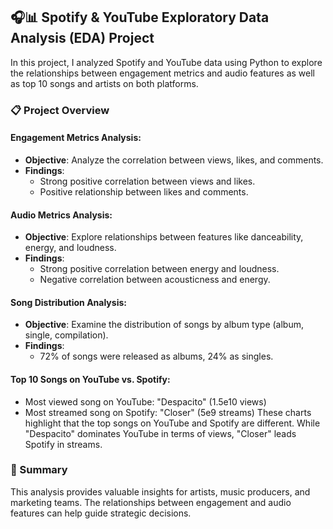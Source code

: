 ## 🎧📊 Spotify & YouTube Exploratory Data Analysis (EDA) Project

In this project, I analyzed Spotify and YouTube data using Python to explore the relationships between engagement metrics and audio features as well as top 10 songs and artists on both platforms.

### 📋 Project Overview

#### Engagement Metrics Analysis:
- **Objective**: Analyze the correlation between views, likes, and comments.
- **Findings**:
    - Strong positive correlation between views and likes.
    - Positive relationship between likes and comments.

#### Audio Metrics Analysis:
- **Objective**: Explore relationships between features like danceability, energy, and loudness.
- **Findings**:
    - Strong positive correlation between energy and loudness.
    - Negative correlation between acousticness and energy.

#### Song Distribution Analysis:
- **Objective**: Examine the distribution of songs by album type (album, single, compilation).
- **Findings**:
    - 72% of songs were released as albums, 24% as singles.

#### Top 10 Songs on YouTube vs. Spotify:
- Most viewed song on YouTube: "Despacito" (1.5e10 views)
- Most streamed song on Spotify: "Closer" (5e9 streams)
These charts highlight that the top songs on YouTube and Spotify are different. While "Despacito" dominates YouTube in terms of views, "Closer" leads Spotify in streams.

### 🎯 Summary

This analysis provides valuable insights for artists, music producers, and marketing teams. The relationships between engagement and audio features can help guide strategic decisions.

